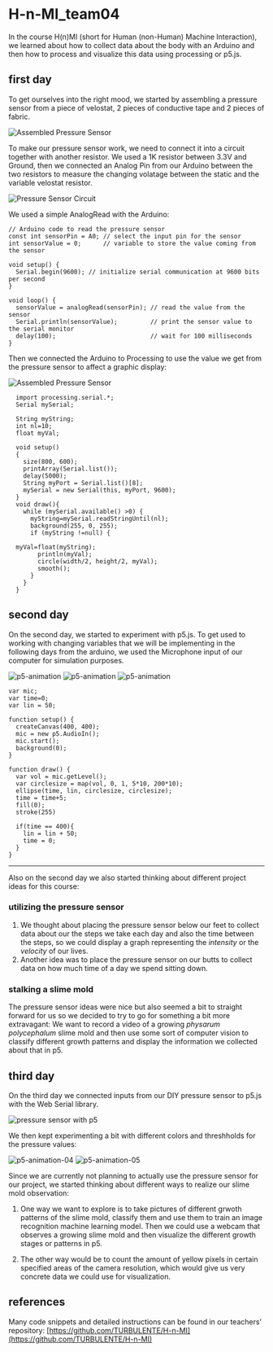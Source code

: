 # H-n-MI_team04

In the course H(n)MI (short for Human (non-Human) Machine Interaction), we learned about how to collect data about the body with an Arduino and then how to process and visualize this data using processing or p5.js.

## first day

To get ourselves into the right mood, we started by assembling a pressure sensor from a piece of velostat, 2 pieces of conductive tape and 2 pieces of fabric.

![Assembled Pressure Sensor](images/pressure-sensor-layers.gif)

To make our pressure sensor work, we need to connect it into a circuit together with another resistor. We used a 1K resistor between 3.3V and Ground, then we connected an Analog Pin from our Arduino between the two resistors to measure the changing volatage between the static and the variable velostat resistor.

![Pressure Sensor Circuit](images/IMG_1139.jpeg)

We used a simple AnalogRead with the Arduino:


```
// Arduino code to read the pressure sensor
const int sensorPin = A0; // select the input pin for the sensor
int sensorValue = 0;      // variable to store the value coming from the sensor

void setup() {
  Serial.begin(9600); // initialize serial communication at 9600 bits per second
}

void loop() {
  sensorValue = analogRead(sensorPin); // read the value from the sensor
  Serial.println(sensorValue);         // print the sensor value to the serial monitor
  delay(100);                          // wait for 100 milliseconds
}
```

Then we connected the Arduino to Processing to use the value we get from the pressure sensor to affect a graphic display:


![Assembled Pressure Sensor](images/pressure-sensor-processing.gif)




```
  import processing.serial.*;
  Serial mySerial;

  String myString;
  int nl=10;
  float myVal;

  void setup()
  {
    size(800, 600);
    printArray(Serial.list());
    delay(5000);
    String myPort = Serial.list()[8];
    mySerial = new Serial(this, myPort, 9600);
  }
  void draw(){
    while (mySerial.available() >0) {
      myString=mySerial.readStringUntil(nl);
      background(255, 0, 255);
      if (myString !=null) {

  myVal=float(myString);
        println(myVal);
        circle(width/2, height/2, myVal);
        smooth();
      }
    }
  }
```


## second day

On the second day, we started to experiment with p5.js. To get used to working with changing variables that we will be implementing in the following days from the arduino, we used the Microphone input of our computer for simulation purposes.

![p5-animation](images/p5js-01.gif)
![p5-animation](images/p5js-02.gif)
![p5-animation](images/p5js-03.gif)

```
var mic;
var time=0;
var lin = 50;

function setup() {
  createCanvas(400, 400);
  mic = new p5.AudioIn();
  mic.start();
  background(0);
}

function draw() {
  var vol = mic.getLevel();
  var circlesize = map(vol, 0, 1, 5*10, 200*10);
  ellipse(time, lin, circlesize, circlesize);
  time = time+5;
  fill(0);
  stroke(255)
  
  if(time == 400){
    lin = lin + 50;
    time = 0;
  }
}
```

***

Also on the second day we also started thinking about different project ideas for this course:

### utilizing the pressure sensor
1. We thought about placing the pressure sensor below our feet to collect data about our the steps we take each day and also the time between the steps, so we could display a graph representing the _intensity_ or the _velocity_ of our lives.
2. Another idea was to place the pressure sensor on our butts to collect data on how much time of a day we spend sitting down.

### stalking a slime mold

The pressure sensor ideas were nice but also seemed a bit to straight forward for us so we decided to try to go for something a bit more extravagant: We want to record a video of a growing _physarum polycephalum_ slime mold and then use some sort of computer vision to classify different growth patterns and display the information we collected about that in p5.


## third day

On the third day we connected inputs from our DIY pressure sensor to p5.js with the Web Serial library.

![pressure sensor with p5](images/pressure-sensor-p5.gif)

We then kept experimenting a bit with different colors and threshholds for the pressure values:

![p5-animation-04](images/p5-animation-04.gif)
![p5-animation-05](images/p5-animation-05.gif)

Since we are currently not planning to actually use the pressure sensor for our project, we started thinking about different ways to realize our slime mold observation:

1. One way we want to explore is to take pictures of different grwoth patterns of the slime mold, classify them and use them to train an image recognition machine learning model. Then we could use a webcam that observes a growing slime mold and then visualize the different growth stages or patterns in p5.

2. The other way would be to count the amount of yellow pixels in certain specified areas of the camera resolution, which would give us very concrete data we could use for visualization. 




 


## references

Many code snippets and detailed instructions can be found in our teachers' repository:
[https://github.com/TURBULENTE/H-n-MI](https://github.com/TURBULENTE/H-n-MI)

